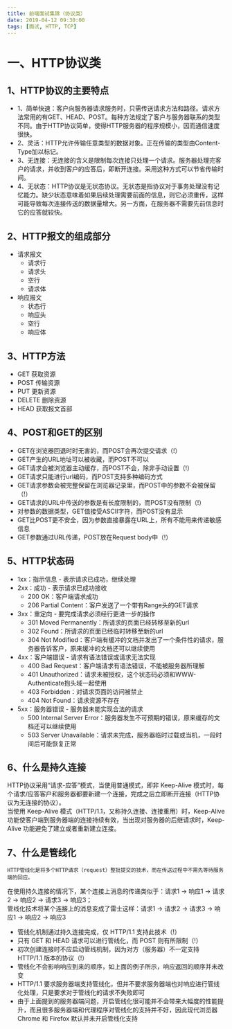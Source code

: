 ```yaml
---
title: 前端面试集锦（协议类）
date: 2019-04-12 09:30:00
tags: [面试, HTTP, TCP]
---
```


# 一、HTTP协议类
## 1、HTTP协议的主要特点
- 1、简单快速：客户向服务器请求服务时，只需传送请求方法和路径。请求方法常用的有GET、HEAD、POST。每种方法规定了客户与服务器联系的类型不同。由于HTTP协议简单，使得HTTP服务器的程序规模小，因而通信速度很快。
- 2、灵活：HTTP允许传输任意类型的数据对象。正在传输的类型由Content-Type加以标记。
- 3、无连接：无连接的含义是限制每次连接只处理一个请求。服务器处理完客户的请求，并收到客户的应答后，即断开连接。采用这种方式可以节省传输时间。
- 4、无状态：HTTP协议是无状态协议。无状态是指协议对于事务处理没有记忆能力。缺少状态意味着如果后续处理需要前面的信息，则它必须重传，这样可能导致每次连接传送的数据量增大。另一方面，在服务器不需要先前信息时它的应答就较快。

## 2、HTTP报文的组成部分
- 请求报文
  - 请求行
  - 请求头
  - 空行
  - 请求体
- 响应报文
  - 状态行
  - 响应头
  - 空行
  - 响应体

## 3、HTTP方法
- GET 获取资源
- POST 传输资源
- PUT 更新资源
- DELETE 删除资源
- HEAD 获取报文首部

## 4、POST和GET的区别
- GET在浏览器回退时时无害的，而POST会再次提交请求（!）
- GET产生的URL地址可以被收藏，而POST不可以
- GET请求会被浏览器主动缓存，而POST不会，除非手动设置（!）
- GET请求只能进行url编码，而POST支持多种编码方式
- GET请求参数会被完整保留在浏览器记录里，而POST中的参数不会被保留（!）
- GET请求的URL中传送的参数是有长度限制的，而POST没有限制（!）
- 对参数的数据类型，GET值接受ASCII字符，而POST没有显示
- GET比POST更不安全，因为参数直接暴露在URL上，所有不能用来传递敏感信息
- GET参数通过URL传递，POST放在Request body中（!）

## 5、HTTP状态码
- 1xx：指示信息 - 表示请求已成功，继续处理
- 2xx：成功 - 表示请求已成功接收
  - 200 OK：客户端请求成功
  - 206 Partial Content：客户发送了一个带有Range头的GET请求
- 3xx：重定向 - 要完成请求必须经行更进一步的操作
  - 301 Moved Permanently：所请求的页面已经转移至新的url
  - 302 Found：所请求的页面已经临时转移至新的url
  - 304 Not Modified：客户端有缓冲的文档并发出了一个条件性的请求，服务器告诉客户，原来缓冲的文档还可以继续使用
- 4xx：客户端错误 - 请求有语法错误或请求无法实现
  - 400 Bad Request：客户端请求有语法错误，不能被服务器所理解
  - 401 Unauthorized：请求未被授权，这个状态码必须和WWW-Authenticate抱头域一起使用
  - 403 Forbidden：对请求页面的访问被禁止
  - 404 Not Found：请求资源不存在
- 5xx：服务器错误 - 服务器未能实现合法的请求
  - 500 Internal Server Error：服务器发生不可预期的错误，原来缓存的文档还可以继续使用
  - 503 Server Unavailable：请求未完成，服务器临时过载或当机，一段时间后可能恢复正常

## 6、什么是持久连接
HTTP协议采用“请求-应答”模式，当使用普通模式，即非 Keep-Alive 模式时，每个请求/应答客户和服务器都要新建一个连接，完成之后立即断开连接（HTTP协议为无连接的协议）。  
当使用 Keep-Alive 模式（HTTP/1.1，又称持久连接、连接重用）时，Keep-Alive 功能使客户端到服务器端的连接持续有效，当出现对服务器的后继请求时，Keep-Alive 功能避免了建立或者重新建立连接。

## 7、什么是管线化
    HTTP管线化是将多个HTTP请求（request）整批提交的技术，而在传送过程中不需先等待服务端的回应。
在使用持久连接的情况下，某个连接上消息的传递类似于：请求1 -> 响应1 -> 请求2 -> 响应2 -> 请求3 -> 响应3；  
管线化技术将某个连接上的消息变成了雷士这样：请求1 -> 请求2 -> 请求3 -> 响应1 -> 响应2 -> 响应3  
- 管线化机制通过持久连接完成，仅 HTTP/1.1 支持此技术（!）
- 只有 GET 和 HEAD 请求可以进行管线化，而 POST 则有所限制（!）
- 初次创建连接时不应启动管线机制，因为对方（服务器）不一定支持 HTTP/1.1 版本的协议（!）
- 管线化不会影响响应到来的顺序，如上面的例子所示，响应返回的顺序并未改变
- HTTP/1.1 要求服务器端支持管线化，但并不要求服务器端也对响应进行管线化处理，只是要求对于管线化的请求不失败即可
- 由于上面提到的服务器端问题，开启管线化很可能并不会带来大幅度的性能提升，而且很多服务器端和代理程序对管线化的支持并不好，因此现代浏览器Chrome 和 Firefox 默认并未开启管线化支持